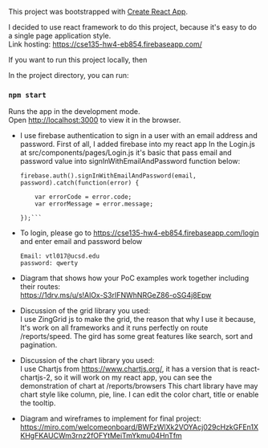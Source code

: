 This project was bootstrapped with [Create React App](https://github.com/facebook/create-react-app).

I decided to use react framework to do this project, because it's easy to do
a single page application style. <br />
Link hosting:
https://cse135-hw4-eb854.firebaseapp.com/

If you want to run this project locally, then

In the project directory, you can run:

### `npm start`

Runs the app in the development mode.<br />
Open [http://localhost:3000](http://localhost:3000) to view it in the browser.

-   I use firebase authentication to sign in a user with an email address and password. 
    First of all, I added firebase into my react app
    In the Login.js at src/components/pages/Login.js
    it's basic that pass email and password value into signInWithEmailAndPassword function below:<br />

    ```
    firebase.auth().signInWithEmailAndPassword(email, password).catch(function(error) {
    
        var errorCode = error.code;
        var errorMessage = error.message;
    
    });```

-   To login, please go to https://cse135-hw4-eb854.firebaseapp.com/login and enter email and password below<br />
    ```
    Email: vtl017@ucsd.edu
    password: qwerty
    ```

-   Diagram that shows how your PoC examples work together including their routes:<br />
    https://1drv.ms/u/s!AlOx-S3rIFNWhNRGeZ86-oSG4j8Epw

-   Discussion of the grid library you used:<br />
    I use ZingGrid js to make the grid, the reason that why I use it because, 
    It's work on all frameworks and it runs perfectly on route /reports/speed. 
    The gird has some great features like search, sort and pagination.

-   Discussion of the chart library you used:<br />
    I use Chartjs from https://www.chartjs.org/, it has a version that is react-chartjs-2,
     so it will work on my react app, you can see the demonstration of chart at /reports/browsers
    This chart library have may chart style like column, pie, line. 
    I can edit the color chart, title or enable the tooltip.

-   Diagram and wireframes to implement for final project:<br />
    https://miro.com/welcomeonboard/BWFzWlXk2VOYAcj029cHzkGFEn1XKHgFKAUCWm3rnz2fOFYtMeiTmYkmu04HnTfm
